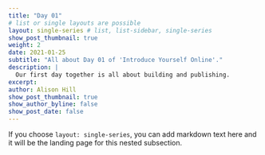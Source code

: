 ```yaml
---
title: "Day 01"
# list or single layouts are possible
layout: single-series # list, list-sidebar, single-series
show_post_thumbnail: true
weight: 2
date: 2021-01-25
subtitle: "All about Day 01 of 'Introduce Yourself Online'."
description: |
  Our first day together is all about building and publishing.
excerpt: 
author: Alison Hill
show_post_thumbnail: true
show_author_byline: false
show_post_date: false
---
```


If you choose `layout: single-series`, you can add markdown text here and it will be the landing page for this nested subsection.
